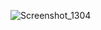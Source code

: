 ![Screenshot_1304](https://github.com/AzEsmAlexey/PostreSQL/assets/119975211/6d5f3135-dd0c-4758-be94-c1df7d5b3ee1)
